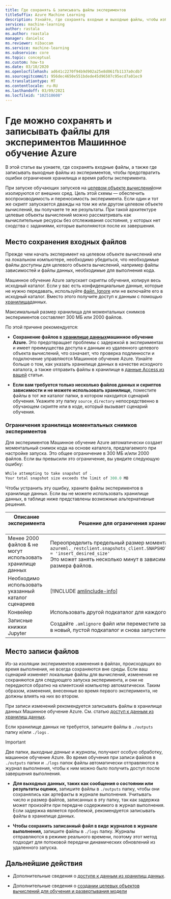 ```yaml
---
title: Где сохранять & записывать файлы экспериментов
titleSuffix: Azure Machine Learning
description: Узнайте, где сохранять входные и выходные файлы, чтобы избежать ошибок ограничений хранилища и экспериментов.
services: machine-learning
author: rastala
ms.author: roastala
manager: danielsc
ms.reviewer: nibaccam
ms.service: machine-learning
ms.subservice: core
ms.topic: conceptual
ms.custom: how-to
ms.date: 03/10/2020
ms.openlocfilehash: ad641c2270f94b9d902a25e8d061fb1137a0cdb7
ms.sourcegitcommit: 956dec4650e551bdede45d96507c95ecd7a01ec9
ms.translationtype: MT
ms.contentlocale: ru-RU
ms.lasthandoff: 03/09/2021
ms.locfileid: "102518608"
---
```

# <a name="where-to-save-and-write-files-for-azure-machine-learning-experiments"></a>Где можно сохранять и записывать файлы для экспериментов Машинное обучение Azure


В этой статье вы узнаете, где сохранять входные файлы, а также где записывать выходные файлы из экспериментов, чтобы предотвратить ошибки ограничения хранилища и время работы эксперимента.

При запуске обучающих запусков на [целевом объекте вычислений](concept-compute-target.md)они изолируются от внешних сред. Цель этой схемы — обеспечить воспроизводимость и переносимость эксперимента. Если один и тот же скрипт запускается дважды на том же или другом целевом объекте вычислений, вы получаете те же результаты. При такой архитектуре целевые объекты вычислений можно рассматривать как вычислительные ресурсы без отслеживания состояния, у которых нет сходства с заданиями, которые выполняются после их завершения.

## <a name="where-to-save-input-files"></a>Место сохранения входных файлов

Прежде чем начать эксперимент на целевом объекте вычислений или на локальном компьютере, необходимо убедиться, что необходимые файлы доступны для целевого объекта вычислений, например файлы зависимостей и файлы данных, необходимые для выполнения кода.

Машинное обучение Azure запускает скрипты обучения, копируя весь исходный каталог. Если у вас есть конфиденциальные данные, которые не нужно передавать, используйте [файл. Ignore](how-to-save-write-experiment-files.md#storage-limits-of-experiment-snapshots) или не включайте его в исходный каталог. Вместо этого получите доступ к данным с помощью [хранилища](/python/api/azureml-core/azureml.data)данных.

Максимальный размер хранилища для моментальных снимков экспериментов составляет 300 МБ или 2000 файлов.

По этой причине рекомендуется:

* **Сохранение файлов в [хранилище данных](/python/api/azureml-core/azureml.data)машинное обучение Azure.** Это предотвращает проблемы с задержкой в экспериментах и имеет преимущества доступа к данным из удаленного целевого объекта вычислений, что означает, что проверка подлинности и подключение управляются Машинное обучение Azure. Узнайте больше о том, как указать хранилище данных в качестве исходного каталога, а также отправить файлы в хранилище в [данные Access из вашей](how-to-access-data.md) статьи.

* **Если вам требуется только несколько файлов данных и скриптов зависимости и не можете использовать хранилище,** поместите файлы в тот же каталог папки, в котором находится сценарий обучения. Укажите эту папку `source_directory` непосредственно в обучающем скрипте или в коде, который вызывает сценарий обучения.

<a name="limits"></a>

### <a name="storage-limits-of-experiment-snapshots"></a>Ограничения хранилища моментальных снимков экспериментов

Для экспериментов Машинное обучение Azure автоматически создает моментальный снимок кода на основе каталога, предлагаемого при настройке запуска. Это общее ограничение в 300 МБ и/или 2000 файлов. Если вы превысили это ограничение, вы увидите следующую ошибку:

```Python
While attempting to take snapshot of .
Your total snapshot size exceeds the limit of 300.0 MB
```

Чтобы устранить эту ошибку, храните файлы экспериментов в хранилище данных. Если вы не можете использовать хранилище данных, в таблице ниже представлены возможные альтернативные решения.

Описание эксперимента &nbsp;|Решение для ограничения хранилища
---|---
Менее 2000 файлов & не могут использовать хранилище данных| Переопределить предельный размер моментального снимка <br> `azureml._restclient.snapshots_client.SNAPSHOT_MAX_SIZE_BYTES = 'insert_desired_size'`<br> Это может занять несколько минут в зависимости от числа и размера файлов.
Необходимо использовать указанный каталог сценариев| [!INCLUDE [amlinclude-info](../../includes/machine-learning-amlignore-gitignore.md)]
Конвейер|Использовать другой подкаталог для каждого шага
Записные книжки Jupyter| Создайте `.amlignore` файл или переместите записную книжку в новый, пустой подкаталог и снова запустите код.

## <a name="where-to-write-files"></a>Место записи файлов

Из-за изоляции экспериментов изменения в файлах, происходящих во время выполнения, не всегда сохраняются вне среды. Если ваш сценарий изменяет локальные файлы для вычислений, изменения не сохраняются для следующего запуска эксперимента, и они не передаются обратно на клиентский компьютер автоматически. Таким образом, изменения, внесенные во время первого эксперимента, не должны влиять на них во втором.

При записи изменений рекомендуется записывать файлы в хранилище данных Машинное обучение Azure. См. статью [доступ к данным из хранилищ данных](how-to-access-data.md).

Если хранилище данных не требуется, запишите файлы в `./outputs` папку и/или `./logs` .

>[!Important]
> Две папки, *выходные данные* и *журналы*, получают особую обработку, машинное обучение Azure. Во время обучения при записи файлов в `./outputs` папки и `./logs` папок файлы автоматически отправляются в журнал выполнения, чтобы к ним можно было получить доступ после завершения выполнения.

* **Для выходных данных, таких как сообщения о состоянии или результаты оценки,** запишите файлы в `./outputs` папку, чтобы они сохранялись как артефакты в журнале выполнения. Учитывать число и размер файлов, записанных в эту папку, так как задержка может произойти при передаче содержимого в журнал выполнения. Если задержка является проблемой, рекомендуется записывать файлы в хранилище данных.

* **Чтобы сохранить записанный файл в виде журналов в журнале выполнения,** запишите файлы в `./logs` папку. Журналы отправляются в режиме реального времени, поэтому этот метод подходит для потоковой передачи динамических обновлений из удаленного запуска.

## <a name="next-steps"></a>Дальнейшие действия

* Дополнительные сведения о [доступе к данным из хранилищ данных](how-to-access-data.md).

* Дополнительные сведения о [создании целевых объектов вычислений для обучения и развертывания модели](how-to-create-attach-compute-studio.md)